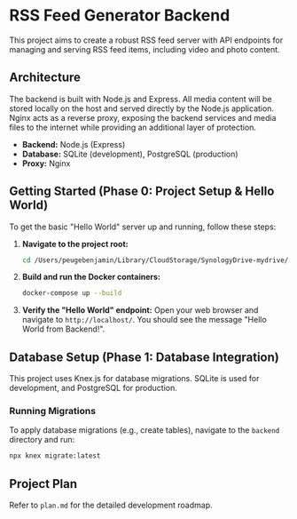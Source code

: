 # RSS Feed Generator Backend

This project aims to create a robust RSS feed server with API endpoints for managing and serving RSS feed items, including video and photo content.

## Architecture

The backend is built with Node.js and Express. All media content will be stored locally on the host and served directly by the Node.js application. Nginx acts as a reverse proxy, exposing the backend services and media files to the internet while providing an additional layer of protection.

- **Backend:** Node.js (Express)
- **Database:** SQLite (development), PostgreSQL (production)
- **Proxy:** Nginx

## Getting Started (Phase 0: Project Setup & Hello World)

To get the basic "Hello World" server up and running, follow these steps:

1.  **Navigate to the project root:**
    ```bash
    cd /Users/peugebenjamin/Library/CloudStorage/SynologyDrive-mydrive/Projects/Rss 6.0/
    ```

2.  **Build and run the Docker containers:**
    ```bash
    docker-compose up --build
    ```

3.  **Verify the "Hello World" endpoint:**
    Open your web browser and navigate to `http://localhost/`.
    You should see the message "Hello World from Backend!".

## Database Setup (Phase 1: Database Integration)

This project uses Knex.js for database migrations. SQLite is used for development, and PostgreSQL for production.

### Running Migrations

To apply database migrations (e.g., create tables), navigate to the `backend` directory and run:

```bash
npx knex migrate:latest
```

## Project Plan

Refer to `plan.md` for the detailed development roadmap.
